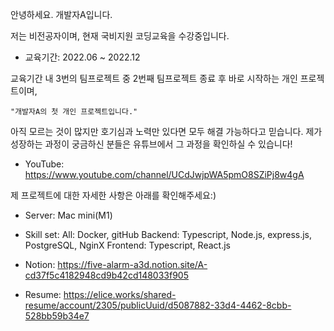 안녕하세요. 개발자A입니다.

저는 비전공자이며, 현재 국비지원 코딩교육을 수강중입니다.

- 교육기간: 2022.06 ~ 2022.12

교육기간 내 3번의 팀프로젝트 중 2번째 팀프로젝트 종료 후 바로 시작하는 개인 프로젝트이며,

    "개발자A의 첫 개인 프로젝트입니다."

아직 모르는 것이 많지만 호기심과 노력만 있다면 모두 해결 가능하다고 믿습니다.
제가 성장하는 과정이 궁금하신 분들은 유튜브에서 그 과정을 확인하실 수 있습니다!

- YouTube: https://www.youtube.com/channel/UCdJwjpWA5pmO8SZiPj8w4gA

제 프로젝트에 대한 자세한 사항은 아래를 확인해주세요:)

- Server: Mac mini(M1)
- Skill set:
  All: Docker, gitHub
  Backend: Typescript, Node.js, express.js, PostgreSQL, NginX
  Frontend: Typescript, React.js

- Notion: https://five-alarm-a3d.notion.site/A-cd37f5c4182948cd9b42cd148033f905
- Resume: https://elice.works/shared-resume/account/2305/publicUuid/d5087882-33d4-4462-8cbb-528bb59b34e7
